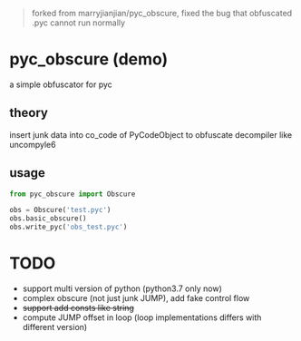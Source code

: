 > forked from marryjianjian/pyc_obscure, fixed the bug that obfuscated .pyc cannot run normally

# pyc_obscure (demo)
a simple obfuscator for pyc


## theory

insert junk data into co_code of PyCodeObject to obfuscate decompiler like uncompyle6


## usage

```python
from pyc_obscure import Obscure

obs = Obscure('test.pyc')
obs.basic_obscure()
obs.write_pyc('obs_test.pyc')
```

# TODO

- support multi version of python (python3.7 only now)
- complex obscure (not just junk JUMP), add fake control flow
- ~~support add consts like string~~
- compute JUMP offset in loop (loop implementations differs with different version)

